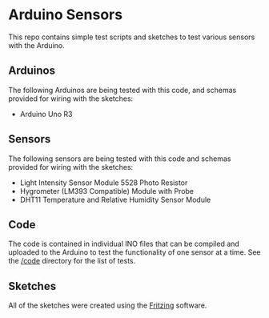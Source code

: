 # Arduino Sensors

This repo contains simple test scripts and sketches to test various sensors with the Arduino.

## Arduinos

The following Arduinos are being tested with this code, and schemas provided for wiring with the sketches:

* Arduino Uno R3

## Sensors

The following sensors are being tested with this code and schemas provided for wiring with the sketches:

* Light Intensity Sensor Module 5528 Photo Resistor
* Hygrometer (LM393 Compatible) Module with Probe
* DHT11 Temperature and Relative Humidity Sensor Module

## Code

The code is contained in individual INO files that can be compiled and uploaded to the Arduino to test the functionality of one sensor at a time. See the [/code](/code) directory for the list of tests.

## Sketches

All of the sketches were created using the [Fritzing](http://fritzing.org/home/) software.



